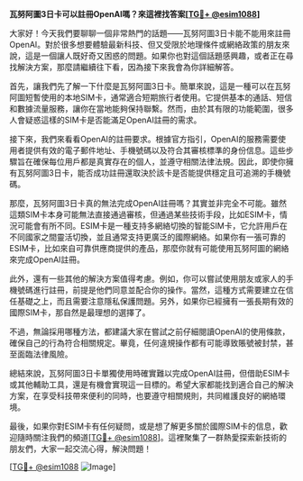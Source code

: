 **瓦努阿圖3日卡可以註冊OpenAI嗎？來這裡找答案[[TG💪+ @esim1088](https://t.me/s/esim1088)]**

大家好！今天我們要聊聊一個非常熱門的話題——瓦努阿圖3日卡能不能用來註冊OpenAI。對於很多想要體驗最新科技、但又受限於地理條件或網絡政策的朋友來說，這是一個讓人既好奇又困惑的問題。如果你也對這個話題感興趣，或者正在尋找解決方案，那麼請繼續往下看，因為接下來我會為你詳細解答。

首先，讓我們先了解一下什麼是瓦努阿圖3日卡。簡單來說，這是一種可以在瓦努阿圖短暫使用的本地SIM卡，通常適合短期旅行者使用。它提供基本的通話、短信和數據流量服務，讓你在當地能夠保持聯繫。然而，由於其有限的功能範圍，很多人會疑惑這樣的SIM卡是否能滿足OpenAI註冊的需求。

接下來，我們來看看OpenAI的註冊要求。根據官方指引，OpenAI的服務需要使用者提供有效的電子郵件地址、手機號碼以及符合其審核標準的身份信息。這些步驟旨在確保每位用戶都是真實存在的個人，並遵守相關法律法規。因此，即使你擁有瓦努阿圖3日卡，能否成功註冊還取決於該卡是否能提供穩定且可追溯的手機號碼。

那麼，瓦努阿圖3日卡真的無法完成OpenAI註冊嗎？其實並非完全不可能。雖然這類SIM卡本身可能無法直接通過審核，但通過某些技術手段，比如ESIM卡，情況可能會有所不同。ESIM卡是一種支持多網絡切換的智能SIM卡，它允許用戶在不同國家之間靈活切換，並且通常支持更廣泛的國際網絡。如果你有一張可靠的ESIM卡，比如來自可靠供應商提供的產品，那麼你就有可能使用瓦努阿圖的網絡來完成OpenAI註冊。

此外，還有一些其他的解決方案值得考慮。例如，你可以嘗試使用朋友或家人的手機號碼進行註冊，前提是他們同意並配合你的操作。當然，這種方式需要建立在信任基礎之上，而且需要注意隱私保護問題。另外，如果你已經擁有一張長期有效的國際SIM卡，那自然是最理想的選擇了。

不過，無論採用哪種方法，都建議大家在嘗試之前仔細閱讀OpenAI的使用條款，確保自己的行為符合相關規定。畢竟，任何違規操作都有可能導致賬號被封禁，甚至面臨法律風險。

總結來說，瓦努阿圖3日卡單獨使用時確實難以完成OpenAI註冊，但借助ESIM卡或其他輔助工具，還是有機會實現這一目標的。希望大家都能找到適合自己的解決方案，在享受科技帶來便利的同時，也要遵守相關規則，共同維護良好的網絡環境。

最後，如果你對ESIM卡有任何疑問，或是想了解更多關於國際SIM卡的信息，歡迎隨時關注我們的頻道[[TG💪+ @esim1088](https://t.me/s/esim1088)]。這裡聚集了一群熱愛探索新技術的朋友們，大家一起交流心得，解決問題！

[[TG💪+ @esim1088](https://t.me/s/esim1088) ![Image](https://i.postimg.cc/4NQfJmqS/Snipaste-2025-05-13-00-14-12.png)]
